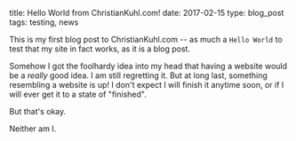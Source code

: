 title: Hello World from ChristianKuhl.com!
date: 2017-02-15
type: blog_post
tags: testing, news

This is my first blog post to ChristianKuhl.com -- as much a `Hello World`
to test that my site in fact works, as it is a blog post.

Somehow I got the foolhardy idea into my head that having a website would be a
_really_ good idea. I am still regretting it. But at long last, something
resembling a website is up! I don't expect I will finish it anytime soon,
or if I will ever get it to a state of "finished".

But that's okay.

Neither am I.